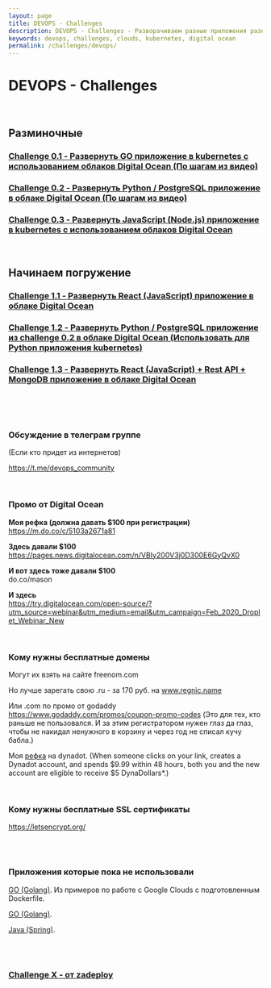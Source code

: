```yaml
---
layout: page
title: DEVOPS - Challenges
description: DEVOPS - Challenges - Разворачиваем разные приложения разными средствами на разных окружениях
keywords: devops, challenges, clouds, kubernetes, digital ocean
permalink: /challenges/devops/
---
```


# DEVOPS - Challenges

<br/>

## Разминочные

### [Challenge 0.1 - Развернуть GO приложение в kubernetes с использованием облаков Digital Ocean (По шагам из видео)](/challenges/devops/digital-ocean-kubernetes-go-application/)

### [Challenge 0.2 - Развернуть Python / PostgreSQL приложение в облаке Digital Ocean (По шагам из видео)](/challenges/devops/digital-ocean-python-postgresql/)

### [Challenge 0.3 - Развернуть JavaScript (Node.js) приложение в kubernetes с использованием облаков Digital Ocean](/challenges/devops/digital-ocean-nodejs/)

<br/>

## Начинаем погружение

### [Challenge 1.1 - Развернуть React (JavaScript) приложение в облаке Digital Ocean](/challenges/devops/digital-ocean-react/)

### [Challenge 1.2 - Развернуть Python / PostgreSQL приложение из challenge 0.2 в облаке Digital Ocean (Использовать для Python приложения kubernetes)](/challenges/devops/digital-ocean-kubernetes-python-postgresql/)

### [Challenge 1.3 - Развернуть React (JavaScript) + Rest API + MongoDB приложение в облаке Digital Ocean](https://github.com/webmakaka/MERN-Stack-Front-To-Back-v2.0)


<br/>
<br/>

<br/>

### Обсуждение в телеграм группе

(Если кто придет из интернетов)

https://t.me/devops_community

<br/>

### Промо от Digital Ocean

**Моя рефка (должна давать $100 при регистрации)**  
https://m.do.co/c/5103a2671a81

**Здесь давали $100**  
https://pages.news.digitalocean.com/n/VBIy200V3j0D300E6GyQvX0

**И вот здесь тоже давали $100**  
do.co/mason

**И здесь**  
https://try.digitalocean.com/open-source/?utm_source=webinar&utm_medium=email&utm_campaign=Feb_2020_Droplet_Webinar_New


<br/>

### Кому нужны бесплатные домены

Могут их взять на сайте freenom.com

Но лучше зарегать свою .ru - за 170 руб. на www.regnic.name


Или .com по промо от godaddy https://www.godaddy.com/promos/coupon-promo-codes (Это для тех, кто раньше не пользовался. И за этим регистратором нужен глаз да глаз, чтобы не накидал ненужного в корзину и через год не списал кучу бабла.)


Моя <a href="http://www.dynadot.com?s9X8d6o9V7zW8z7k">рефка</a> на dynadot. (When someone clicks on your link, creates a Dynadot account, and spends $9.99 within 48 hours, both you and the new account are eligible to receive $5 DynaDollars*.) 


<br/>

### Кому нужны бесплатные SSL сертификаты

https://letsencrypt.org/


<br/>
<br/>

### Приложения которые пока не использовали

<a href="https://bitbucket.org/marley-golang/resources-echo-web-v2/src/master/">GO (Golang)</a>. Из примеров по работе с Google Clouds с подготовленным Dockerfile.

<a href="https://bitbucket.org/marley-golang/learn-to-create-web-applications-using-go/src/master/">GO (Golang)</a>.

<a href="https://bitbucket.org/marley-spring/building-an-e-commerce-store-using-java-spring-framework/src/master/">Java (Spring)</a>.

<br/>
<br/>


### [Challenge X - от zadeploy](https://github.com/zadeploy/domashku#homework-the-last-one)

